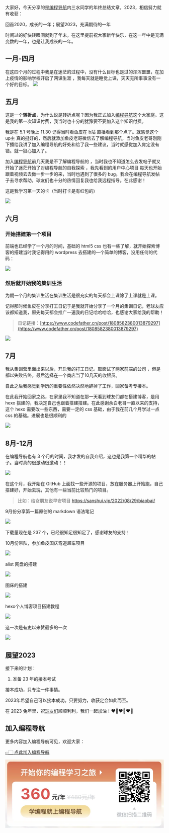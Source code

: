 大家好，今天分享的是[编程导航](https://mp.weixin.qq.com/s?__biz=MzI1NDczNTAwMA==&mid=2247524980&idx=2&sn=9ddcdb6c52aa096ed4c5ad0ced946a7d&chksm=e9c28583deb50c95f3c2665713a8bbc372c68332b3bfb846cf4b23af3f1cc07164832a291335&token=1681036854&lang=zh_CN&scene=21#wechat_redirect)内三水同学的年终总结文章，2023，相信努力就有收获：


回首2020，成长的一年；展望2023，充满期待的一年


时间过的好快转眼间就到了年末，在这里提前祝大家新年快乐，在这一年中是充满变数的一年，也是让我成长的一年。


## 一月-四月


在这四个月的过程中我是在迷茫的过程中，没有什么目标也是过的浑浑噩噩，在加上疫情的影响学校开启了网课生涯 ，我每天就是睡觉上课，天天无所事事没有一个好的目标。
![](https://files.mdnice.com/user/31817/3a822ead-9b8b-4748-8850-1f6e9ada5f0a.png)



## 五月


这是一个**转折点**，为什么说是转折点呢？因为我正式加入[编程导航](https://yuyuanweb.feishu.cn/wiki/VC1qwmX9diCBK3kidyec74vFnde)这个大家庭。这是我的第一次知识付费，我当时也十分的犹豫要不要加入这个知识付费。

我是在 5.1 号晚上 11.30 记得当时看鱼皮在 b站 直播看到那个点了。就感觉这个 up主 真的挺好的，然后就添加鱼皮老哥微信去了解编程导航，当时鱼皮老哥刚刚下播给我讲了加入编程导航的好处和给了我一些建议，当时就感觉加入肯定没有错。就一狠心加入了。

加入[编程导航](https://yuyuanweb.feishu.cn/wiki/VC1qwmX9diCBK3kidyec74vFnde)前几天我是不了解编程导航的 ，当时我也不知道怎么去发帖子就又开始了迷茫开始了对编程导航的自我探索 ，我先看到的用户中心项目 每天也开始跟着视频去去做一步一步的来，当时也遇到了很多的 bug。我会在编程导航发帖子去寻求帮助，球友们也十分的热情回复我也给我远程指导。在此感谢！



这是我学习第一天的卡（当时打卡是有红包的)

![](https://files.mdnice.com/user/31817/f6c92069-a73b-4361-841a-719f6228d56a.png)





## 六月


### 开始搭建第一个项目  
前端也已经学了一个月的时间，基础的 html5 css 也有一些了解，就开始探索博客的搭建当时我记得用的 wordpress 去搭建的一个简单的博客，没用任何的代码：


![](https://files.mdnice.com/user/31817/dca31293-ccd0-4c51-b996-4adc8dc5e5ac.png)


### 然后就开始我的集训生活  

为期一个月的集训生活在集训生活是很充实的每天都会上课除了上课就是上课。

记得那时候鱼皮在分享打工日记于是我就开始分享了一个月的集训日记，老球友应该都知道我，原先每天都会推广一遍我的日记哈哈哈哈，也感谢大家给我的帮助！
> 日记链接：[https://www.codefather.cn/post/1808582380013879297](https://www.codefather.cn/post/1808582380013879297)

![](https://files.mdnice.com/user/31817/8bbc2f4e-d266-4cb9-81b5-03e9da4bb21f.png)


## 7月

我从集训营里面出来以后，开启我的打工日记。取面试了两家前端的公司 ，但是都以失败告终。最后选择在一个商店当了10几天的收银员。

自此之后我感觉到学历的重要性依然决然地辞掉了工作，回家备考专接本。

在此我开始回家之路，在家里我不知道在那一天看到球友们都在搭建博客，是用 hexo 搭建的，我决定自己也跟着搭建搭建。在此感谢余白老哥一直以来的支持，这个 hexo 需要改一些东西，需要一定的 css 基础，由于我在前几个月学过一点 css 的基础。进展也是很顺利的

![](https://files.mdnice.com/user/31817/1a9697d7-f641-4068-81ae-e99ee99bf19c.png)


## 8月-12月

在编程导航也有 3 个月的时间，我才发的自我介绍，这也是我第一个精华的帖子。当时真的很激动很激动！！


![](https://files.mdnice.com/user/31817/03b4f992-8ebc-4cc1-adba-1e7ee69782c8.png)


在这个月，我开始在 GitHub 上面找一些开源的项目，放在服务器上开始跑，自己搭建好，开始去玩，其他有一些当前比较热门的项目。

> 比如：给女朋友说早安项目   https://sanshui.vip/2022/08/29/biaobai/

9月份分享第一篇原创的 markdown 语法笔记 

![](https://files.mdnice.com/user/31817/e7c5ec5d-7ff3-4b29-8bbb-c17b61e42603.png)


下载量现在是 237 个，已经很知足很知足了，感谢球友的支持！

10月份带队，参加鱼皮国庆弯道超车项目

![](https://files.mdnice.com/user/31817/3fdeac4c-db4d-4725-b559-adb5d98a34ac.png)

alist 网盘的搭建


![](https://files.mdnice.com/user/31817/836b831b-0038-473e-8b40-059bee776301.png)


图床的搭建


![](https://files.mdnice.com/user/31817/45fa5e6e-6765-468c-a72a-b9e227f54a89.png)




hexo个人博客项目搭建教程


![](https://files.mdnice.com/user/31817/d953ac95-96ea-4016-b38d-1fb4e8d5d918.png)


这一次是有史以来赞最多的一次


![](https://files.mdnice.com/user/31817/5400ab2e-b79e-4128-89b0-b5cde7649d25.png)



## 展望2023


接下来的计划：

1. 准备 23 年的接本考试

接本成功，只专注一件事情。

2023年希望自己可以接本成功。只要努力，收获定会如此而至。

在 2023 兔年里，祝[球友们](https://mp.weixin.qq.com/s?__biz=MzI1NDczNTAwMA==&mid=2247524980&idx=2&sn=9ddcdb6c52aa096ed4c5ad0ced946a7d&chksm=e9c28583deb50c95f3c2665713a8bbc372c68332b3bfb846cf4b23af3f1cc07164832a291335&token=1681036854&lang=zh_CN&scene=21#wechat_redirect)顺顺利利，我们一起加油！❤️‍🔥❤️‍🔥❤️‍🔥

## 加入编程导航

更多内容加入编程导航可见，欢迎大家：

[👉🏻 点此加入编程导航](https://yuyuanweb.feishu.cn/wiki/SDtMwjR1DituVpkz5MLc3fZLnzb)

![微信扫码领券加入](../../../image/join_us.png)
